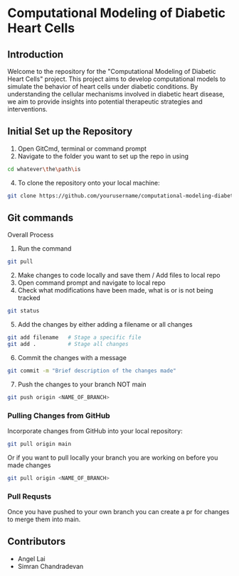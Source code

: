# Computational Modeling of Diabetic Heart Cells
## Introduction

Welcome to the repository for the "Computational Modeling of Diabetic Heart Cells" project. This project aims to develop computational models to simulate the behavior of heart cells under diabetic conditions. By understanding the cellular mechanisms involved in diabetic heart disease, we aim to provide insights into potential therapeutic strategies and interventions.

## Initial Set up the Repository
1. Open GitCmd, terminal or command prompt
2. Navigate to the folder you want to set up the repo in using
```bash
cd whatever\the\path\is
```
4. To clone the repository onto your local machine:
```bash
git clone https://github.com/yourusername/computational-modeling-diabetic-heart-cells.git
```

## Git commands
Overall Process
1. Run the command
```bash
git pull
```
2. Make changes to code locally and save them /  Add files to local repo
3. Open command prompt and navigate to local repo 
4. Check what modifications have been made, what is or is not being tracked
```bash
git status
```
5. Add the changes by either adding a filename or all changes
```bash
git add filename   # Stage a specific file
git add .          # Stage all changes
```
6. Commit the changes with a message
```bash
git commit -m "Brief description of the changes made"
```
7. Push the changes to your branch NOT main
```bash
git push origin <NAME_OF_BRANCH>
```

### Pulling Changes from GitHub
Incorporate changes from GitHub into your local repository:
```bash
git pull origin main
```
Or if you want to pull locally your branch you are working on before you made changes
```bash
git pull origin <NAME_OF_BRANCH>
```

### Pull Requsts
Once you have pushed to your own branch you can create a pr for changes to merge them into main. 


## Contributors
- Angel Lai
- Simran Chandradevan

